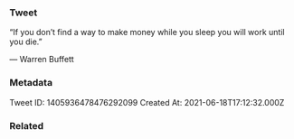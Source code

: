 ### Tweet
“If you don’t find a way to make money while you sleep you will work until you die.” 

— Warren Buffett

### Metadata
Tweet ID: 1405936478476292099
Created At: 2021-06-18T17:12:32.000Z

### Related

